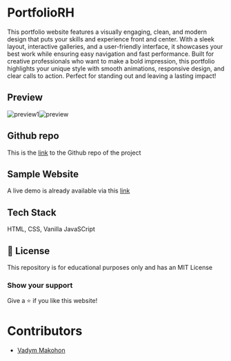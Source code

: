# PortfolioRH

This portfolio website features a visually engaging, clean, and modern design that puts your skills and experience front and center. With a sleek layout, interactive galleries, and a user-friendly interface, it showcases your best work while ensuring easy navigation and fast performance. Built for creative professionals who want to make a bold impression, this portfolio highlights your unique style with smooth animations, responsive design, and clear calls to action. Perfect for standing out and leaving a lasting impact!

## Preview

![preview1](https://github.com/user-attachments/assets/ba32e96f-8b9e-4faa-b990-12b2f64528f6)![preview](https://github.com/user-attachments/assets/f054945d-9593-475f-a65e-dbff5310f6a9)

## Github repo

This is the [link](https://github.com/VadymMakohon/PortfolioRH) to the Github repo of the project

## Sample Website

A live demo is already available via this [link](https://vadymmakohon.github.io/PortfolioRH/)

## Tech Stack

 HTML, CSS, Vanilla JavaSCript

## 📜 License
This repository is for educational purposes only and has an MIT License

### Show your support
Give a ⭐ if you like this website!

# Contributors

- [Vadym Makohon](https://github.com/VadymMakohon)
